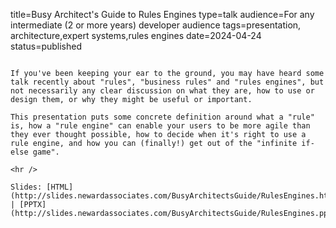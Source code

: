 title=Busy Architect's Guide   to Rules Engines
type=talk
audience=For any intermediate (2 or more years) developer audience
tags=presentation, architecture,expert systems,rules engines
date=2024-04-24
status=published
~~~~~~

If you've been keeping your ear to the ground, you may have heard some talk recently about "rules", "business rules" and "rules engines", but not necessarily any clear discussion on what they are, how to use or design them, or why they might be useful or important.

This presentation puts some concrete definition around what a "rule" is, how a "rule engine" can enable your users to be more agile than they ever thought possible, how to decide when it's right to use a rule engine, and how you can (finally!) get out of the "infinite if-else game".
    
<hr />

Slides: [HTML](http://slides.newardassociates.com/BusyArchitectsGuide/RulesEngines.html) | [PPTX](http://slides.newardassociates.com/BusyArchitectsGuide/RulesEngines.pptx)
